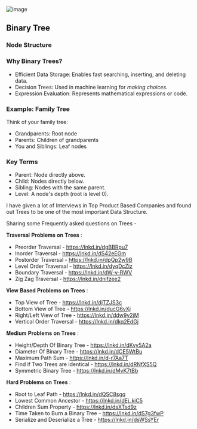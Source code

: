![image](https://github.com/zulfiqaralimir/LeetCode/assets/68346772/4cd61c03-7a1f-45ee-9f9f-9e96a972523d)
## Binary Tree
### Node Structure
### Why Binary Trees?
* Efficient Data Storage: Enables fast searching, inserting, and deleting data.
* Decision Trees: Used in machine learning for *making choices.*
* Expression Evaluation: Represents mathematical expressions or code.
### Example: Family Tree
Think of your family tree:

* Grandparents: Root node
* Parents: Children of grandparents
* You and Siblings: Leaf nodes

### Key Terms
* Parent: Node directly above.
* Child: Nodes directly below.
* Sibling: Nodes with the same parent.
* Level: A node's depth (root is level 0).

I have given a lot of Interviews in Top Product Based Companies and found out Trees to be one of the most important Data Structure.

Sharing some Frequently asked questions on Trees -

𝐓𝐫𝐚𝐯𝐞𝐫𝐬𝐚𝐥 𝐏𝐫𝐨𝐛𝐥𝐞𝐦𝐬 𝐨𝐧 𝐓𝐫𝐞𝐞𝐬 :
* Preorder Traversal - https://lnkd.in/dgBBRpu7
* Inorder Traversal - https://lnkd.in/dS42eEGm
* Postorder Traversal - https://lnkd.in/dpQp2w9B
* Level Order Traversal - https://lnkd.in/dyqDcZiz
* Boundary Traversal - https://lnkd.in/dW-y-RWV
* Zig Zag Traversal - https://lnkd.in/dnifzee2

𝐕𝐢𝐞𝐰 𝐁𝐚𝐬𝐞𝐝 𝐏𝐫𝐨𝐛𝐥𝐞𝐦𝐬 𝐨𝐧 𝐓𝐫𝐞𝐞𝐬 :
* Top View of Tree - https://lnkd.in/djTZJS3c
* Bottom View of Tree - https://lnkd.in/ducG6vXj
* Right/Left View of Tree - https://lnkd.in/ddw9y2jM
* Vertical Order Traversal - https://lnkd.in/dkq2EdGj

𝐌𝐞𝐝𝐢𝐮𝐦 𝐏𝐫𝐨𝐛𝐥𝐞𝐦𝐬 𝐨𝐧 𝐓𝐫𝐞𝐞𝐬 :
* Height/Depth Of Binary Tree - https://lnkd.in/dKvy5A2a
* Diameter Of Binary Tree - https://lnkd.in/dCE5WtBu
* Maximum Path Sum - https://lnkd.in/d-r7Aa7T
* Find if Two Trees are identical - https://lnkd.in/dRNfXS5Q
* Symmetric Binary Tree - https://lnkd.in/dMvK7tBb

𝐇𝐚𝐫𝐝 𝐏𝐫𝐨𝐛𝐥𝐞𝐦𝐬 𝐨𝐧 𝐓𝐫𝐞𝐞𝐬 :
* Root to Leaf Path - https://lnkd.in/dQSC8sgq
* Lowest Common Ancestor - https://lnkd.in/dEj_kiC5
* Children Sum Property - https://lnkd.in/dsXTsd9z
* Time Taken to Burn a Binary Tree - https://lnkd.in/dS7g3fwP
* Serialize and Deserialize a Tree - https://lnkd.in/dsWSsYEr
